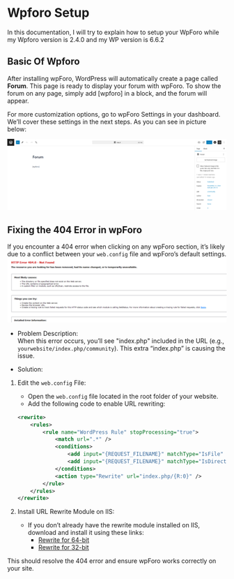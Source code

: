# Wpforo Setup

In this documentation, I will try to explain how to setup your WpForo while my Wpforo version is 2.4.0 and my WP version is 6.6.2


## Basic Of Wpforo

After installing wpForo, WordPress will automatically create a page called **Forum**. This page is ready to display your forum with wpForo. To show the forum on any page, simply add [wpforo] in a block, and the forum will appear.

For more customization options, go to wpForo Settings in your dashboard. We’ll cover these settings in the next steps. As you can see in picture below:

![Wpforo Basic Setup](./images/wpforo%20basic%20setup.png)

## Fixing the 404 Error in wpForo

If you encounter a 404 error when clicking on any wpForo section, it’s likely due to a conflict between your `web.config` file and wpForo’s default settings.
![404 error in wpforo](./images/404%20error%20in%20wpforo.png)


- Problem Description:  
When this error occurs, you’ll see "index.php" included in the URL (e.g., `yourwebsite/index.php/community`). This extra “index.php” is causing the issue.

- Solution:

1. Edit the `web.config` File:
   - Open the `web.config` file located in the root folder of your website.
   - Add the following code to enable URL rewriting:

   ```xml
   <rewrite>
       <rules>
           <rule name="WordPress Rule" stopProcessing="true">
               <match url=".*" />
               <conditions>
                   <add input="{REQUEST_FILENAME}" matchType="IsFile" negate="true" />
                   <add input="{REQUEST_FILENAME}" matchType="IsDirectory" negate="true" />
               </conditions>
               <action type="Rewrite" url="index.php/{R:0}" />
           </rule>
       </rules>
   </rewrite>
   ```

2. Install URL Rewrite Module on IIS:
   - If you don’t already have the rewrite module installed on IIS, download and install it using these links:
     - [Rewrite for 64-bit](https://download.microsoft.com/download/1/2/8/128E2E22-C1B9-44A4-BE2A-5859ED1D4592/rewrite_amd64_en-US.msi)
     - [Rewrite for 32-bit](https://download.microsoft.com/download/D/8/1/D81E5DD6-1ABB-46B0-9B4B-21894E18B77F/rewrite_x86_en-US.msi)

This should resolve the 404 error and ensure wpForo works correctly on your site.